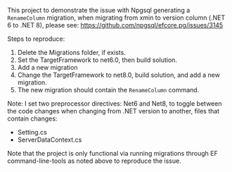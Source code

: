 This project to demonstrate the issue with Npgsql generating a `RenameColumn` migration, when migrating from xmin to version column (.NET 6 to .NET 8),
please see: https://github.com/npgsql/efcore.pg/issues/3145

Steps to reproduce:
1. Delete the Migrations folder, if exists.
2. Set the TargetFramework to net6.0, then build solution.
3. Add a new migration
4. Change the TargetFramework to net8.0, build solution, and add a new migration.
5. The new migration should contain the `RenameColumn` command.

Note: I set two preprocessor directives: Net6 and Net8, to toggle between the code changes when changing from .NET version to another,
files that contain changes:
- Setting.cs
- ServerDataContext.cs

Note that the project is only functional via running migrations through EF command-line-tools as noted above to reproduce the issue.